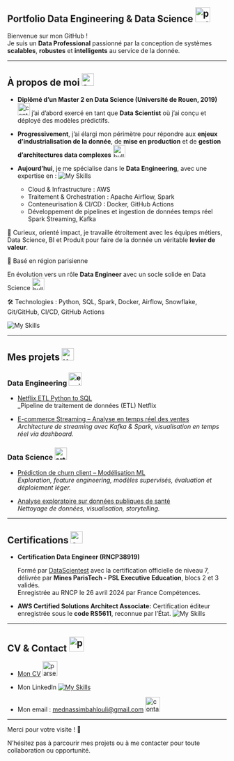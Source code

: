 ## Portfolio Data Engineering & Data Science  <img width="34" height="34" src="https://img.icons8.com/pulsar-color/48/portfolio.png" alt="portfolio"/>


Bienvenue sur mon GitHub !  
Je suis un **Data Professional** passionné par la conception de systèmes **scalables**, **robustes** et **intelligents** au service de la donnée.

---

##  À propos de moi <img width="28" height="28" src="https://img.icons8.com/pulsar-color/48/about-me-male.png" alt="about-me-male"/>

 - **Diplômé d’un Master 2 en Data Science (Université de Rouen, 2019)** <img width="28" height="28" src="https://img.icons8.com/cotton/64/contract--v1.png" alt="contract--v1"/>   j’ai d’abord exercé en tant que **Data Scientist** où j’ai conçu et déployé des modèles prédictifs.  

 - **Progressivement**, j’ai élargi mon périmètre pour répondre aux **enjeux d’industrialisation de la donnée**, de **mise en production** et de **gestion d’architectures data complexes**  <img width="28" height="28" src="https://img.icons8.com/color/48/bullish.png" alt="bullish"/> 

- **Aujourd’hui**, je me spécialise dans le **Data Engineering**, avec une expertise en :  ![My Skills](https://skillicons.dev/icons?i=aws,docker,git,github,kafka)


     - Cloud & Infrastructure :   AWS  
     - Traitement & Orchestration : Apache Airflow, Spark
     - Conteneurisation & CI/CD : Docker, GitHub Actions       
     - Développement de pipelines et ingestion de données temps réel Spark Streaming, Kafka

  

🤝 Curieux, orienté impact, je travaille étroitement avec les équipes métiers, Data Science, BI et Produit pour faire de la donnée un véritable **levier de valeur**.


📍 Basé en région parisienne  

 En évolution vers un rôle **Data Engineer** avec un socle solide en Data Science   <img width="28" height="28" src="https://img.icons8.com/color/48/bullish.png" alt="bullish"/>  

 🛠 Technologies : Python, SQL, Spark, Docker, Airflow, Snowflake, Git/GitHub, CI/CD, GitHub Actions  

![My Skills](https://skillicons.dev/icons?i=py,postgres,mongodb,kubernetes,docker,git,github)

---


##  Mes projets <img width="28" height="28" src="https://img.icons8.com/dusk/64/user-folder.png" alt="user-folder"/>

### Data Engineering <img width="30" height="30" src="https://img.icons8.com/pulsar-color/48/engineering.png" alt="engineering"/>

- [Netflix ETL Python to SQL](https://github.com/NassimBahlouli/Netflix-ETL)  
  _Pipeline de traitement de données (ETL) Netflix

- [ E-commerce Streaming – Analyse en temps réel des ventes](https://github.com/tonpseudo/ecommerce-streaming)  
  _Architecture de streaming avec Kafka & Spark, visualisation en temps réel via dashboard._

### Data Science <img width="28" height="28" src="https://img.icons8.com/cotton/64/artificial-intelligence.png" alt="artificial-intelligence"/>
- [Prédiction de churn client – Modélisation ML](https://github.com/tonpseudo/churn-prediction)  
  _Exploration, feature engineering, modèles supervisés, évaluation et déploiement léger._

- [Analyse exploratoire sur données publiques de santé](https://github.com/tonpseudo/eda-sante)  
  _Nettoyage de données, visualisation, storytelling._

---

## Certifications  <img width="28" height="28" src="https://img.icons8.com/cotton/64/contract--v1.png" alt="contract--v1"/>


- **Certification Data Engineer (RNCP38919)**  

  Formé par [DataScientest](https://datascientest.com/formation-data-engineer) avec la certification officielle de niveau 7, délivrée par **Mines ParisTech - PSL Executive Education**, blocs 2 et 3 validés.  
  Enregistrée au RNCP le 26 avril 2024 par France Compétences.

-   **AWS Certified Solutions Architect Associate:** Certification éditeur enregistrée sous le **code RS5611**, reconnue par l’État. ![My Skills](https://skillicons.dev/icons?i=aws)

 

---

## CV & Contact <img width="34" height="34" src="https://img.icons8.com/pulsar-color/48/parse-from-clipboard.png" alt="parse-from-clipboard"/>


- [Mon CV](./nassimbahlouli_cv.pdf)   <img width="34" height="34" src="https://img.icons8.com/pulsar-color/48/parse-from-clipboard.png" alt="parse-from-clipboard"/>

- Mon LinkedIn [![My Skills](https://skillicons.dev/icons?i=linkedin)](https://www.linkedin.com/in/nassim-bahlouli-471b27b6/)

- Mon email : mednassimbahlouli@gmail.com  <img width="34" height="34" src="https://img.icons8.com/plasticine/100/contact-card.png" alt="contact-card"/>


---


Merci pour votre visite ! 🚀  

N’hésitez pas à parcourir mes projets ou à me contacter pour toute collaboration ou opportunité.

